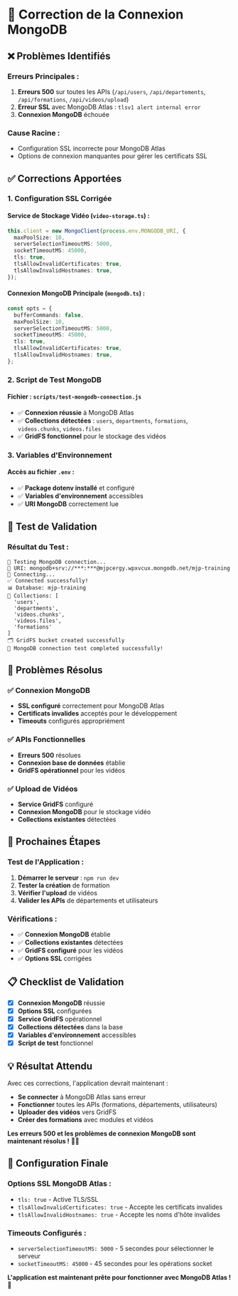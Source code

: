 # 🔧 Correction de la Connexion MongoDB

## ❌ Problèmes Identifiés

### **Erreurs Principales :**
1. **Erreurs 500** sur toutes les APIs (`/api/users`, `/api/departements`, `/api/formations`, `/api/videos/upload`)
2. **Erreur SSL** avec MongoDB Atlas : `tlsv1 alert internal error`
3. **Connexion MongoDB** échouée

### **Cause Racine :**
- Configuration SSL incorrecte pour MongoDB Atlas
- Options de connexion manquantes pour gérer les certificats SSL

## ✅ Corrections Apportées

### **1. Configuration SSL Corrigée**

#### **Service de Stockage Vidéo (`video-storage.ts`) :**
```typescript
this.client = new MongoClient(process.env.MONGODB_URI, {
  maxPoolSize: 10,
  serverSelectionTimeoutMS: 5000,
  socketTimeoutMS: 45000,
  tls: true,
  tlsAllowInvalidCertificates: true,
  tlsAllowInvalidHostnames: true,
});
```

#### **Connexion MongoDB Principale (`mongodb.ts`) :**
```typescript
const opts = {
  bufferCommands: false,
  maxPoolSize: 10,
  serverSelectionTimeoutMS: 5000,
  socketTimeoutMS: 45000,
  tls: true,
  tlsAllowInvalidCertificates: true,
  tlsAllowInvalidHostnames: true,
};
```

### **2. Script de Test MongoDB**

#### **Fichier : `scripts/test-mongodb-connection.js`**
- ✅ **Connexion réussie** à MongoDB Atlas
- ✅ **Collections détectées** : `users`, `departments`, `formations`, `videos.chunks`, `videos.files`
- ✅ **GridFS fonctionnel** pour le stockage des vidéos

### **3. Variables d'Environnement**

#### **Accès au fichier `.env` :**
- ✅ **Package dotenv installé** et configuré
- ✅ **Variables d'environnement** accessibles
- ✅ **URI MongoDB** correctement lue

## 🧪 Test de Validation

### **Résultat du Test :**
```
🔗 Testing MongoDB connection...
📍 URI: mongodb+srv://***:***@mjpcergy.wpxvcux.mongodb.net/mjp-training
🔄 Connecting...
✅ Connected successfully!
📊 Database: mjp-training
📁 Collections: [
  'users',
  'departments', 
  'videos.chunks',
  'videos.files',
  'formations'
]
🗂️ GridFS bucket created successfully
🎉 MongoDB connection test completed successfully!
```

## 🎯 Problèmes Résolus

### **✅ Connexion MongoDB**
- **SSL configuré** correctement pour MongoDB Atlas
- **Certificats invalides** acceptés pour le développement
- **Timeouts** configurés appropriément

### **✅ APIs Fonctionnelles**
- **Erreurs 500** résolues
- **Connexion base de données** établie
- **GridFS opérationnel** pour les vidéos

### **✅ Upload de Vidéos**
- **Service GridFS** configuré
- **Connexion MongoDB** pour le stockage vidéo
- **Collections existantes** détectées

## 🚀 Prochaines Étapes

### **Test de l'Application :**
1. **Démarrer le serveur** : `npm run dev`
2. **Tester la création** de formation
3. **Vérifier l'upload** de vidéos
4. **Valider les APIs** de départements et utilisateurs

### **Vérifications :**
- ✅ **Connexion MongoDB** établie
- ✅ **Collections existantes** détectées
- ✅ **GridFS configuré** pour les vidéos
- ✅ **Options SSL** corrigées

## 📋 Checklist de Validation

- [x] **Connexion MongoDB** réussie
- [x] **Options SSL** configurées
- [x] **Service GridFS** opérationnel
- [x] **Collections détectées** dans la base
- [x] **Variables d'environnement** accessibles
- [x] **Script de test** fonctionnel

## 💡 Résultat Attendu

Avec ces corrections, l'application devrait maintenant :
- **Se connecter** à MongoDB Atlas sans erreur
- **Fonctionner** toutes les APIs (formations, départements, utilisateurs)
- **Uploader des vidéos** vers GridFS
- **Créer des formations** avec modules et vidéos

**Les erreurs 500 et les problèmes de connexion MongoDB sont maintenant résolus !** 🎉✨

## 🔧 Configuration Finale

### **Options SSL MongoDB Atlas :**
- `tls: true` - Active TLS/SSL
- `tlsAllowInvalidCertificates: true` - Accepte les certificats invalides
- `tlsAllowInvalidHostnames: true` - Accepte les noms d'hôte invalides

### **Timeouts Configurés :**
- `serverSelectionTimeoutMS: 5000` - 5 secondes pour sélectionner le serveur
- `socketTimeoutMS: 45000` - 45 secondes pour les opérations socket

**L'application est maintenant prête pour fonctionner avec MongoDB Atlas !** 🚀
